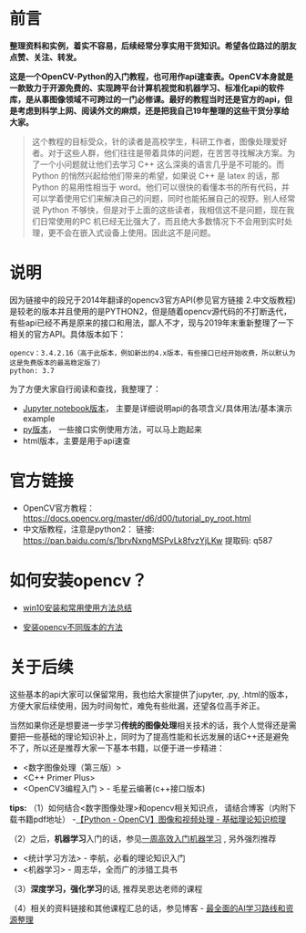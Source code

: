 
# 前言

**整理资料和实例，着实不容易，后续经常分享实用干货知识。希望各位路过的朋友点赞、关注、转发。**

**这是一个OpenCV-Python的入门教程，也可用作api速查表。OpenCV本身就是一款致力于开源免费的、实现跨平台计算机视觉和机器学习、标准化api的软件库，是从事图像领域不可跨过的一门必修课。最好的教程当时还是官方的api，但是考虑到科学上网、阅读外文的麻烦，还是把我自己19年整理的这些干货分享给大家。**

>这个教程的目标受众，针的读者是高校学生，科研工作者，图像处理爱好者。对于这些人群，他们往往是带着具体的问题，在苦苦寻找解决方案。为了一个小问题就让他们去学习 C++ 这么深奥的语言几乎是不可能的。而 Python 的悄然兴起给他们带来的希望，如果说 C++ 是 latex 的话，那 Python 的易用性相当于 word。他们可以很快的看懂本书的所有代码，并可以学着使用它们来解决自己的问题，同时也能拓展自己的视野。别人经常说 Python 不够快，但是对于上面的这些读者，我相信这不是问题，现在我们日常使用的PC 机已经无比强大了，而且绝大多数情况下不会用到实时处理，更不会在嵌入式设备上使用。因此这不是问题。

# 说明
因为链接中的段兄于2014年翻译的opencv3官方API(参见官方链接 2.中文版教程)是较老的版本并且使用的是PYTHON2，但是随着opencv源代码的不打断迭代，有些api已经不再是原来的接口和用法，鄙人不才，现与2019年末重新整理了一下相关的官方API。具体版本如下：

	opencv：3.4.2.16（高于此版本，例如新出的4.x版本，有些接口已经开始收费，所以默认为这是免费版本的最高稳定版了）
	python: 3.7

为了方便大家自行阅读和查找，我整理了：

- [Jupyter notebook版本](https://github.com/ztfmars/OpenCV_Python_Tutorial/blob/main/jupyter_version/opencv-python%20API%E6%95%B4%E7%90%86.ipynb)， 主要是详细说明api的各项含义/具体用法/基本演示example
- [py版本](https://github.com/ztfmars/OpenCV_Python_Tutorial/tree/main/py_examples)， 一些接口实例使用方法，可以马上跑起来
- html版本，主要是用于api速查

# 官方链接

- OpenCV官方教程：https://docs.opencv.org/master/d6/d00/tutorial_py_root.html
- 中文版教程，注意是python2：
链接: https://pan.baidu.com/s/1brvNxngMSPvLk8fvzYjLKw 提取码: q587

# 如何安装opencv？

- [win10安装和常用使用方法总结](https://blog.csdn.net/weixin_42237113/article/details/104366282)

- [安装opencv不同版本的方法](https://blog.csdn.net/weixin_42237113/article/details/109165372)

# 关于后续

这些基本的api大家可以保留常用，我也给大家提供了jupyter, .py, .html的版本，方便大家后续使用，因为时间匆忙，难免有些纰漏，还望各位高手斧正。

当然如果你还是想要进一步学习**传统的图像处理**相关技术的话，我个人觉得还是需要把一些基础的理论知识补上，同时为了提高性能和长远发展的话C++还是避免不了，所以还是推荐大家一下基本书籍，以便于进一步精进：

- <数字图像处理（第三版）>
- <C++ Primer Plus>
- <OpenCV3编程入门 > -  毛星云编著(c++接口版本)

**tips:**
（1）如何结合<数字图像处理>和opencv相关知识点， 请结合博客（内附下载书籍pdf地址） -[【Python - OpenCV】图像和视频处理 - 基础理论知识梳理](https://blog.csdn.net/weixin_42237113/article/details/104500993)

（2）之后，**机器学习**入门的话，参见[一周高效入门机器学习](https://blog.csdn.net/weixin_42237113/article/details/104973498) , 另外强烈推荐

- <统计学习方法> - 李航，必看的理论知识入门
- <机器学习> - 周志华，全而广的涉猎工具书



（3）**深度学习，强化学习**的话, 推荐吴恩达老师的课程

（4）相关的资料链接和其他课程汇总的话，参见博客 - [最全面的AI学习路线和资源整理](https://blog.csdn.net/weixin_42237113/article/details/104456142)
